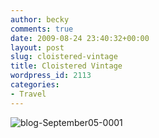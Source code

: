 ```yaml
---
author: becky
comments: true
date: 2009-08-24 23:40:32+00:00
layout: post
slug: cloistered-vintage
title: Cloistered Vintage
wordpress_id: 2113
categories:
- Travel
---
```


![blog-September05-0001](http://beta.beckyjenson.com/wp-content/uploads/2009/08/blog-September05-00014.jpg)
